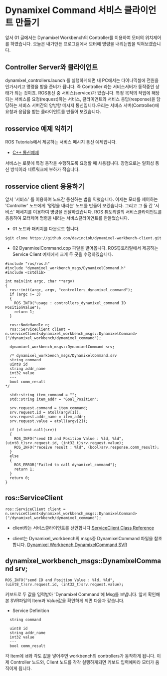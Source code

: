 # Dynamixel Command 서비스 클라이언트 만들기

앞서 01 글에서는 Dynamixel Workbench의 Controller를 이용하여 모터의 위치제어를 하였습니다.
오늘은 내가만든 프로그램에서 모터에 명령을 내리는법을 익혀보겠습니다. 


Controller Server와 클라이언트
--
dynamixel_controllers.launch 를 실행하게되면 내 PC에서는 다이나믹셀에 전원을 인가시키고 명령을 받을 준비가 됩니다. 
즉 Controller 라는 서비스서버가 동작중인 상태가 되는 것이죠. ROS통신 중 서비스(service)가 있습니다. 특정 목적의 작업에 해당되는 서비스를 요청(request)하는 서비스, 클라이언트와 서비스 응답(response)을 담당하는 서비스 서버간의 양방향 메시지 통신입니다.우리는 서비스 서버(Controller)에 요청과 응답을 받는 클라이언트를 만들어 보겠습니다.


rosservice 예제 익히기
--
ROS Tutorials에서 제공하는 서비스 메시지 통신 예제입니다.
- [C++ 통신예제](http://wiki.ros.org/ROS/Tutorials/WritingServiceClient%28c%2B%2B%29)

서비스는 로봇에 특정 동작을 수행하도록 요청할 때 사용됩니다. 장점으로는 일회성 통신 방식이라 네트워크에 부하가 적습니다.

rosservice client 응용하기 
--
앞서 '서비스' 를 이용하여 노드간 통신하는 법을 익혔습니다. 이제는 모터를 제어하는 'Controller' 노드에게 '명령을 내리는' 노드를 만들어 보겠습니다. 그리고 그 둘 간 '서비스' 메세지를 이용하여 명령을 전달하겠습니다. ROS 튜토리얼의 서비스클라이언트를 응용하여 모터제어 명령을 내리는 서비스클라이언트를 만들었습니다.

- 01 노드와 패키지를 다운로드 합니다.
```
$git clone https://github.com/davincioh/dynamixel-workbench-client.git
```

- 02 DyanmixelCommand.cpp 파일을 열어봅니다. ROS튜토리얼에서 제공하는 Service Client 예제에서 크게 두 곳을 수정하였습니다.


```
#include "ros/ros.h"
#include "dynamixel_workbench_msgs/DynamixelCommand.h"
#include <cstdlib>

int main(int argc, char **argv)
{
  ros::init(argc, argv, "controllers_dynamixel_command");
  if (argc != 3)
  {
    ROS_INFO("usage : controllers_dynamixel_command ID PositionValue");
    return 1;
  }

  ros::NodeHandle n;
  ros::ServiceClient client = n.serviceClient<dynamixel_workbench_msgs::DynamixelCommand>
("/dynamixel_workbench/dynamixel_command");

  dynamixel_workbench_msgs::DynamixelCommand srv;

  /* dynamixel_workbench_msgs/DynamixelCommand.srv
  string command
  uint8 id
  string addr_name
  int32 value
  ---
  bool comm_result
*/

  std::string item_command = "";
  std::string item_addr = "Goal_Position";

  srv.request.command = item_command;
  srv.request.id = atoll(argv[1]);
  srv.request.addr_name = item_addr;
  srv.request.value = atoll(argv[2]);

  if (client.call(srv))
  {
    ROS_INFO("send ID and Position Value : %ld, %ld", (uint8_t)srv.request.id, (int32_t)srv.request.value);
    ROS_INFO("receive result : %ld", (bool)srv.response.comm_result);
  }
  else
  {
    ROS_ERROR("Failed to call dynamixel_command");
    return 1;
  }
  return 0;
}
```


ros::ServiceClient
--
```
ros::ServiceClient client = n.serviceClient<dynamixel_workbench_msgs::DynamixelCommand>("/dynamixel_workbench/dynamixel_command");
```

- client라는 서비스클라이언트를 선언합니다.[ServiceClient Class Reference](http://docs.ros.org/jade/api/roscpp/html/classros_1_1ServiceClient.html)

- client는 Dynamixel_workbench의 msgs중 DynamixelCommand 파일을 참조합니다.  [Dynamixel Workbench DynamixelCommand SVR](http://emanual.robotis.com/docs/en/popup/dynamixel_workbench_msgs_DynamixelCommand/)



dynamixel_workbench_msgs::DynamixelCommand srv;
--
```
ROS_INFO("send ID and Position Value : %ld, %ld", (uint8_t)srv.request.id, (int32_t)srv.request.value);
```
키보드로 두 값을 입력받아 'Dynamixel Command'에 Msg를 보냅니다. 앞서 확인해본 SVR파일의 Item과 Value값을 확인하게 되면 다음과 같습니다.

- Service Definition

```
  string command

  uint8 id
  string addr_name
  int32 value
  ---
  bool comm_result
```


각 Item에 id와 각도 값을 넣어주면 workbench의 controllers가 동작하게 됩니다. 이제 Controller 노드와, Client 노드를 각각 실행하게되면 키보드 입력에따라 모터가 움직이게 됩니다.


